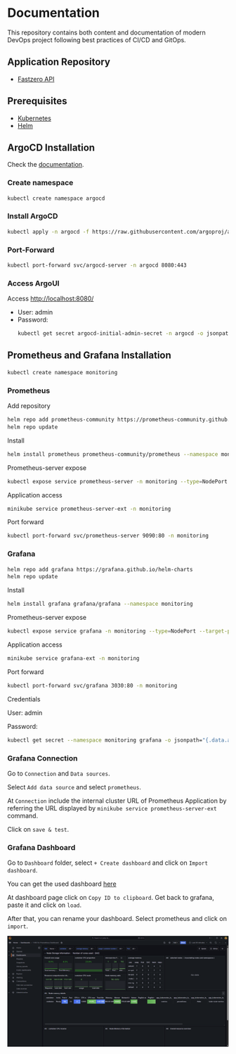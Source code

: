 # Documentation

This repository contains both content and documentation of modern DevOps project following best practices of CI/CD and GitOps.

## Application Repository

+ [Fastzero API](https://github.com/mateussgubim/fastapi-project)

## Prerequisites

+ [Kubernetes](https://kubernetes.io/docs/setup/)
+ [Helm](https://helm.sh/docs/intro/install/#from-script)

## ArgoCD Installation

Check the [documentation](https://argo-cd.readthedocs.io/en/stable/getting_started/).

### Create namespace

```bash
kubectl create namespace argocd
```

### Install ArgoCD

```bash
kubectl apply -n argocd -f https://raw.githubusercontent.com/argoproj/argo-cd/stable/manifests/install.yaml
```

### Port-Forward

```bash
kubectl port-forward svc/argocd-server -n argocd 8080:443
```

### Access ArgoUI

Access [http://localhost:8080/](http://localhost:8080)

  + User: admin
  + Password:
    ```bash
    kubectl get secret argocd-initial-admin-secret -n argocd -o jsonpath="{.data.password}" | base64 -d
    ```

## Prometheus and Grafana Installation

```bash
kubectl create namespace monitoring
```

### Prometheus

Add repository

```bash
helm repo add prometheus-community https://prometheus-community.github.io/helm-charts
helm repo update
```

Install 

```bash
helm install prometheus prometheus-community/prometheus --namespace monitoring
```

Prometheus-server expose

```bash
kubectl expose service prometheus-server -n monitoring --type=NodePort --target-port=9090 --name=prometheus-server-ext
```

Application access

```bash
minikube service prometheus-server-ext -n monitoring
```

Port forward
```bash
kubectl port-forward svc/prometheus-server 9090:80 -n monitoring
```

### Grafana
```bash
helm repo add grafana https://grafana.github.io/helm-charts
helm repo update
```

Install 

```bash
helm install grafana grafana/grafana --namespace monitoring
```

Prometheus-server expose

```bash
kubectl expose service grafana -n monitoring --type=NodePort --target-port=3000 --name=grafana-ext
```

Application access

```bash
minikube service grafana-ext -n monitoring
```

Port forward

```bash
kubectl port-forward svc/grafana 3030:80 -n monitoring
```

Credentials

User: admin

Password: 
```bash
kubectl get secret --namespace monitoring grafana -o jsonpath="{.data.admin-password}" | base64 --decode ; echo
```

### Grafana Connection

Go to `Connection` and `Data sources`.

Select `Add data source` and select `prometheus`.

At `Connection` include the internal cluster URL of Prometheus Application by referring the URL displayed by `minikube service prometheus-server-ext` command.

Click on `save & test`.

### Grafana Dashboard
Go to `Dashboard` folder, select `+ Create dashboard` and click on `Import dashboard`.

You can get the used dashboard [here](https://grafana.com/grafana/dashboards/15661-1-k8s-for-prometheus-dashboard-20211010/)

At dashboard page click on `Copy ID to clipboard`. Get back to grafana, paste it and click on `load`.

After that, you can rename your dashboard. Select prometheus and click on `import`.

![Grafana Dashboard](./Images/grafana-dashboard-screen.png)